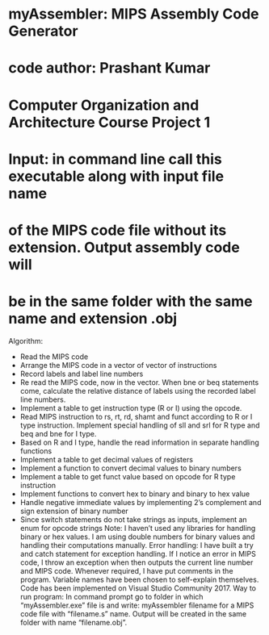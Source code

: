 # myAssembler: MIPS Assembly Code Generator
# 
# code author: Prashant Kumar
# 
# Computer Organization and Architecture Course Project 1
# 
# Input: in command line call this executable along with input file name
# of the MIPS code file without its extension. Output assembly code will 
# be in the same folder with the same name and extension .obj

Algorithm:
-	Read the MIPS code
-	Arrange the MIPS code in a vector of vector of instructions
-	Record labels and label line numbers
-	Re read the MIPS code, now in the vector. When bne or beq statements come, calculate the relative distance of labels using the recorded label line numbers.
-	Implement a table to get instruction type (R or I) using the opcode.
-	Read MIPS instruction to rs, rt, rd, shamt and funct according to R or I type instruction. Implement special handling of sll and srl for R type and beq and bne for I type.
-	Based on R and I type, handle the read information in separate handling functions
-	Implement a table to get decimal values of registers
-	Implement a function to convert decimal values to binary numbers
-	Implement a table to get funct value based on opcode for R type instruction
-	Implement functions to convert hex to binary and binary to hex value
-	Handle negative immediate values by implementing 2’s complement and sign extension of binary number
-	Since switch statements do not take strings as inputs, implement an enum for opcode strings
Note: I haven’t used any libraries for handling binary or hex values. I am using double numbers for binary values and handling their computations manually.
Error handling: I have built a try and catch statement for exception handling. If I notice an error in MIPS code, I throw an exception when then outputs the current line number and MIPS code.
Whenever required, I have put comments in the program. Variable names have been chosen to self-explain themselves.
Code has been implemented on Visual Studio Community 2017.
Way to run program: In command prompt go to folder in which “myAssembler.exe” file is and write: myAssembler filename
for a MIPS code file with “filename.s” name. Output will be created in the same folder with name “filename.obj”.
